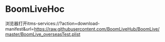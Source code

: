 # BoomLiveHoc
浏览器打开itms-services://?action=download-manifest&url=https://raw.githubusercontent.com/BoomLiveHub/BoomLive/master/BoomLive_overseasTest.plist
